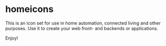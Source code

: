 # homeicons
This is an icon set for use in home automation, connected living and other purposes. Use it to create your web front- and backends or applications.

Enjoy!
